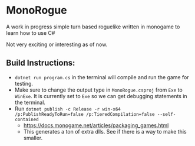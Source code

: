 # MonoRogue
A work in progress simple turn based roguelike written in monogame to learn how to use C#

Not very exciting or interesting as of now.

## Build Instructions:
 - `dotnet run program.cs` in the terminal will compile and run the game for testing.
 - Make sure to change the output type in `MonoRogue.csproj` from `Exe` to `WinExe`. It is currently set to `Exe` so we can get debugging statements in the terminal.
 - Run `dotnet publish -c Release -r win-x64 /p:PublishReadyToRun=false /p:TieredCompilation=false --self-contained`
    - https://docs.monogame.net/articles/packaging_games.html
    - This generates a ton of extra dlls. See if there is a way to make this smaller.
